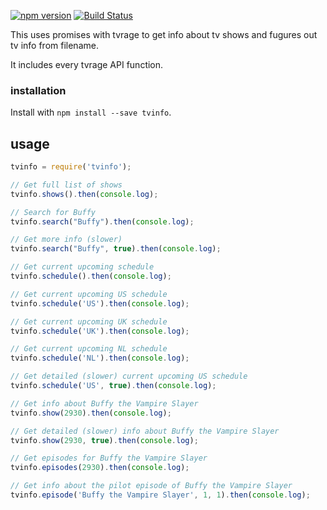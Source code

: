 [![npm version](https://badge.fury.io/js/tvinfo.svg)](http://badge.fury.io/js/tvinfo)
[![Build Status](https://travis-ci.org/konsumer/tvinfo.svg?branch=master)](https://travis-ci.org/konsumer/tvinfo)

This uses promises with tvrage to get info about tv shows and fugures out tv info from filename.

It includes every tvrage API function.

### installation
Install with `npm install --save tvinfo`.

## usage

```javascript
tvinfo = require('tvinfo');

// Get full list of shows
tvinfo.shows().then(console.log);

// Search for Buffy
tvinfo.search("Buffy").then(console.log);

// Get more info (slower)
tvinfo.search("Buffy", true).then(console.log);

// Get current upcoming schedule
tvinfo.schedule().then(console.log);

// Get current upcoming US schedule
tvinfo.schedule('US').then(console.log);

// Get current upcoming UK schedule
tvinfo.schedule('UK').then(console.log);

// Get current upcoming NL schedule
tvinfo.schedule('NL').then(console.log);

// Get detailed (slower) current upcoming US schedule
tvinfo.schedule('US', true).then(console.log);

// Get info about Buffy the Vampire Slayer
tvinfo.show(2930).then(console.log);

// Get detailed (slower) info about Buffy the Vampire Slayer
tvinfo.show(2930, true).then(console.log);

// Get episodes for Buffy the Vampire Slayer
tvinfo.episodes(2930).then(console.log);

// Get info about the pilot episode of Buffy the Vampire Slayer
tvinfo.episode('Buffy the Vampire Slayer', 1, 1).then(console.log);

```